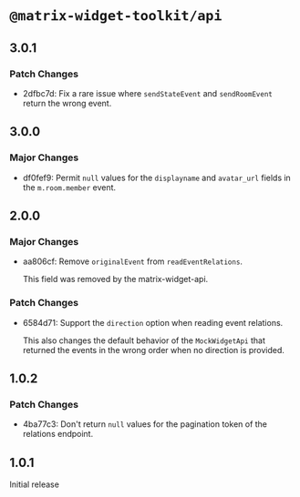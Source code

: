 # `@matrix-widget-toolkit/api`

## 3.0.1

### Patch Changes

- 2dfbc7d: Fix a rare issue where `sendStateEvent` and `sendRoomEvent` return the wrong event.

## 3.0.0

### Major Changes

- df0fef9: Permit `null` values for the `displayname` and `avatar_url` fields in the `m.room.member` event.

## 2.0.0

### Major Changes

- aa806cf: Remove `originalEvent` from `readEventRelations`.

  This field was removed by the matrix-widget-api.

### Patch Changes

- 6584d71: Support the `direction` option when reading event relations.

  This also changes the default behavior of the `MockWidgetApi` that returned the events in the wrong order when no direction is provided.

## 1.0.2

### Patch Changes

- 4ba77c3: Don't return `null` values for the pagination token of the relations endpoint.

## 1.0.1

Initial release
